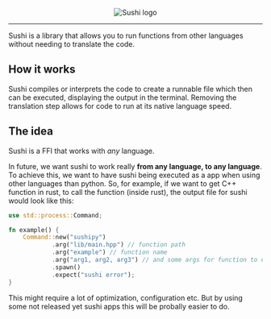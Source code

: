 <p align='center'>
    <img src="https://user-images.githubusercontent.com/47505116/215187622-ea13d72c-178d-48bb-aba4-1398abf3347d.png" alt="Sushi logo">
</p>

---

Sushi is a library that allows you to run functions from other languages without needing to translate the code.

## How it works

Sushi compiles or interprets the code to create a runnable file which then can be executed, displaying the output in the terminal. Removing the translation step allows for code to run at its native language speed.

## The idea

Sushi is a FFI that works with _any_ language.

In future, we want sushi to work really **from any language, to any language**. To achieve this, we want to have sushi being executed as a app when using other languages than python. So, for example, if we want to get C++ function in rust, to call the function (inside rust), the output file for sushi would look like this:

```rust
use std::process::Command;

fn example() {
    Command::new("sushipy")
            .arg("lib/main.hpp") // function path
            .arg("example") // function name
            .arg("arg1, arg2, arg3") // and some args for function to execute
            .spawn()
            .expect("sushi error");
}

```

This might require a lot of optimization, configuration etc. But by using some not released yet sushi apps this will be probally easier to do.

